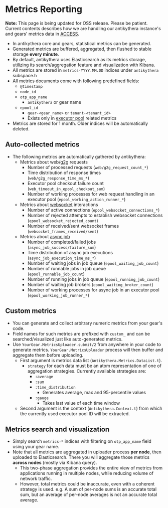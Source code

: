 # Metrics Reporting

**Note:** This page is being updated for OSS release. Please be patient.
Current contents describes how we are handling our antikythera instance's and gears' metrics data in [ACCESS](https://www.access-company.com).

- In antikythera core and gears, statistical metrics can be generated.
- Generated metrics are buffered, aggregated, then flushed to stable storage **every minute**.
- By default, antikythera uses Elasticsearch as its metrics storage,
  utilizing its search/aggregation feature and visualization with Kibana.
- All metrics are stored in `metrics-YYYY.MM.DD` indices under `antikythera` subspace.h
- All metrics documents come with following predefined fields:
    - `@timestamp`
    - `node_id`
    - `otp_app_name`
        - `antikythera` or gear name
    - `epool_id`
        - `gear-<gear_name>` or `tenant-<tenant_id>`
        - Exists only in [executor pool](https://hexdocs.pm/antikythera/executor_pool.md) related metrics
- Metrics are stored for 1 month. Older indices will be automatically deleted.

## Auto-collected metrics

- The following metrics are automatically gathered by antikythera:
    - Metrics about web/[g2g](https://hexdocs.pm/antikythera/g2g.md) requests
        - Number of processed requests (`web/g2g_request_count_*`)
        - Time distribution of response times (`web/g2g_response_time_ms_*`)
        - Executor pool checkout failure count (`web_timeout_in_epool_checkout_sum`)
        - Number of working processes for web request handling in an executor pool (`epool_working_action_runner_*`)
    - Metrics about [websocket](https://hexdocs.pm/antikythera/websocket.md) interactions
        - Number of active connections (`epool_websocket_connections_*`)
        - Number of rejected attempts to establish websocket connections (`epool_websocket_rejected_count`)
        - Number of received/sent websocket frames (`websocket_frames_received/sent`)
    - Metrics about [async job](https://hexdocs.pm/antikythera/async_job.md)
        - Number of completed/failed jobs (`async_job_success/failure_sum`)
        - Time distribution of async job executions (`async_job_execution_time_ms_*`)
        - Number of waiting jobs in job queue (`epool_waiting_job_count`)
        - Number of runnable jobs in job queue (`epool_runnable_job_count`)
        - Number of running jobs in job queue (`epool_running_job_count`)
        - Number of waiting job brokers (`epool_waiting_broker_count`)
        - Number of working processes for async job in an executor pool (`epool_working_job_runner_*`)

## Custom metrics

- You can generate and collect arbitrary numeric metrics from your gear's code.
- Field names for such metrics are prefixed with `custom_`
  and can be searched/visualized just like auto-generated metrics.
- Use `YourGear.MetricsUploader.submit/2` from anywhere in your code to generate metrics.
  `YourGear.MetricsUploader` process will then buffer and aggregate them before uploading.
    - First argument is metrics data list (`Antikythera.Metrics.DataList.t`).
        - `strategy` for each data must be an atom representation of one of aggregation strategies.
          Currently available strategies are:
            - `:average`
            - `:sum`
            - `:time_distribution`
                - Generates average, max and 95-percentile values
            - `:gauge`
                - Takes last value of each time window
    - Second argument is the context (`Antikythera.Context.t`) from which the currently used executor pool ID will be extracted.

## Metrics search and visualization

- Simply search `metrics-*` indices with filtering on `otp_app_name` field using your gear name.
- Note that all metrics are aggregated in uploader process **per node**, then uploaded to Elasticsearch.
  There you will aggregate those metrics **across nodes** (mostly via Kibana query).
    - This two-phase aggregation provides the entire view of metrics from applications running in multiple nodes,
      while reducing volume of network traffic.
    - However, total metrics could be inaccurate, even with a coherent strategy is used.
      e.g. A sum of per-node sums is an accurate total sum, but an average of per-node averages is not an accurate total average.
